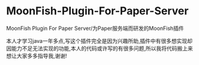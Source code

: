 # MoonFish-Plugin-For-Paper-Server
MoonFish Plugin For Paper Server/为Paper服务端而研发的MoonFish插件

本人才学习java一年多点,写这个插件完全是因为兴趣所助,插件中有很多想实现却因能力不足无法实现的功能,本人的代码或许写的有很多问题,所以我将代码搬上来想让大家多多指导我,谢谢!
